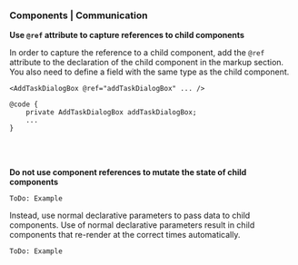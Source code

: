 ### Components | Communication

**Use `@ref` attribute to capture references to child components**

In order to capture the reference to a child component, add the `@ref` attribute to the declaration of the child component in the markup section. You also need to define a field with the same type as the child component.

```
<AddTaskDialogBox @ref="addTaskDialogBox" ... />

@code {
	private AddTaskDialogBox addTaskDialogBox;
	...
}
```
<br/><br/>





**Do not use component references to mutate the state of child components**

`ToDo: Example`

Instead, use normal declarative parameters to pass data to child components. Use of normal declarative parameters result in child components that re-render at the correct times automatically.

`ToDo: Example`
<br><br>





